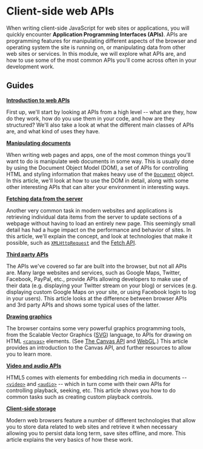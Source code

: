# Client-side web APIs

When writing client-side JavaScript for web sites or applications, you will quickly encounter **Application Programming Interfaces (APIs)**. APIs are programming features for manipulating different aspects of the browser and operating system the site is running on, or manipulating data from other web sites or services. In this module, we will explore what APIs are, and how to use some of the most common APIs you'll come across often in your development work.

## Guides

**[Introduction to web APIs](https://github.com/AndrewSRea/My_Learning_Port/tree/main/JavaScript/Client-side_Web_APIs/Intro_Web_APIs#introduction-to-web-apis)**

First up, we'll start by looking at APIs from a high level -- what are they, how do they work, how do you use them in your code, and how are they structured? We'll also take a look at what the different main classes of APIs are, and what kind of uses they have.

**[Manipulating documents](https://github.com/AndrewSRea/My_Learning_Port/tree/main/JavaScript/Client-side_Web_APIs/Manipulating_Documents#manipulating-documents)**

When writing web pages and apps, one of the most common things you'll want to do is manipulate web documents in some way. This is usually done by using the Document Object Model (DOM), a set of APIs for controlling HTML and styling information that makes heavy use of the [`Document`](https://developer.mozilla.org/en-US/docs/Web/API/Document) object. In this article, we'll look at how to use the DOM in detail, along with some other interesting APIs that can alter your environment in interesting ways.

**[Fetching data from the server](https://github.com/AndrewSRea/My_Learning_Port/tree/main/JavaScript/Client-side_Web_APIs/Fetching_Data#fetching-data-from-the-server)**

Another very common task in modern websites and applications is retrieving individual data items from the server to update sections of a webpage without having to load an entirely new page. This seemingly small detail has had a huge impact on the performance and behavior of sites. In this article, we'll explain the concept, and look at technologies that make it possible, such as [`XMLHttpRequest`](https://developer.mozilla.org/en-US/docs/Web/API/XMLHttpRequest) and the [Fetch API](https://developer.mozilla.org/en-US/docs/Web/API/Fetch_API).

**[Third party APIs]()**

The APIs we've covered so far are built into the browser, but not all APIs are. Many large websites and services, such as Google Maps, Twitter, Facebook, PayPal, etc., provide APIs allowing developers to make use of their data (e.g. displaying your Twitter stream on your blog) or services (e.g. displaying custom Google Maps on your site, or using Facebook login to log in your users). This article looks at the difference between browser APIs and 3rd party APIs and shows some typical uses of the latter.

**[Drawing graphics](https://github.com/AndrewSRea/My_Learning_Port/tree/main/JavaScript/Client-side_Web_APIs/Drawing_Graphics#drawing-graphics)**

The browser contains some very powerful graphics programming tools, from the Scalable Vector Graphics ([SVG](https://developer.mozilla.org/en-US/docs/Web/SVG)) language, to APIs for drawing on HTML [`<canvas>`](https://developer.mozilla.org/en-US/docs/Web/HTML/Element/canvas) elements. (See [The Canvas API](https://developer.mozilla.org/en-US/docs/Web/API/Canvas_API) and [WebGL](https://developer.mozilla.org/en-US/docs/Web/API/WebGL_API).) This article provides an introduction to the Canvas API, and further resources to allow you to learn more.

**[Video and audio APIs]()**

HTML5 comes with elements for embedding rich media in documents -- [`<video>`](https://developer.mozilla.org/en-US/docs/Web/HTML/Element/video) and [`<audio>`](https://developer.mozilla.org/en-US/docs/Web/HTML/Element/audio) -- which in turn come with their own APIs for controlling playback, seeking, etc. This article shows you how to do common tasks such as creating custom playback controls.

**[Client-side storage]()**

Modern web browsers feature a number of different technologies that allow you to store data related to web sites and retrieve it when necessary allowing you to persist data long term, save sites offline, and more. This article explains the very basics of how these work.